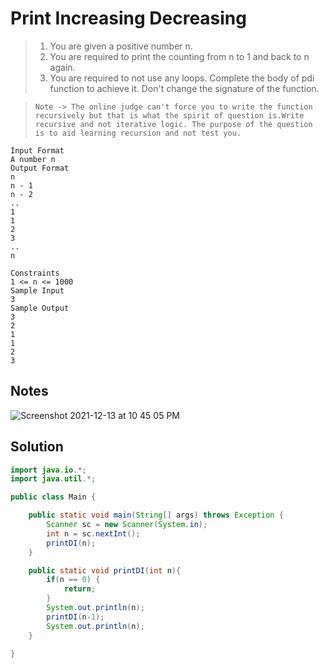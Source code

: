# Print Increasing Decreasing

> 1. You are given a positive number n. 
> 2. You are required to print the counting from n to 1 and back to n again.
> 3. You are required to not use any loops. Complete the body of pdi function to achieve it. Don't change the signature of the function.

> `Note -> The online judge can't force you to write the function recursively but that is what the spirit of question is.Write recursive and not iterative logic. The purpose of the question is to aid learning recursion and not test you.`

```
Input Format
A number n
Output Format
n
n - 1
n - 2
..
1
1
2
3
..
n

Constraints
1 <= n <= 1000
Sample Input
3
Sample Output
3
2
1
1
2
3
```
## Notes

![Screenshot 2021-12-13 at 10 45 05 PM](https://user-images.githubusercontent.com/28717686/145858279-6287292a-d39f-4a25-bb89-20e37ec381e0.png)

## Solution

```java
import java.io.*;
import java.util.*;

public class Main {

    public static void main(String[] args) throws Exception {
        Scanner sc = new Scanner(System.in);
        int n = sc.nextInt();
        printDI(n);
    }

    public static void printDI(int n){
        if(n == 0) {
            return;
        }
        System.out.println(n);
        printDI(n-1);
        System.out.println(n);
    }

}
```
